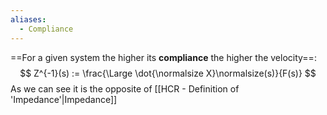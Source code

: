 ```yaml
---
aliases:
  - Compliance
---
```

==For a given system the higher its **compliance** the higher the velocity==:$$ Z^{-1}(s) := \frac{\Large \dot{\normalsize X}\normalsize(s)}{F(s)} $$As we can see it is the opposite of [[HCR - Definition of 'Impedance'|Impedance]]